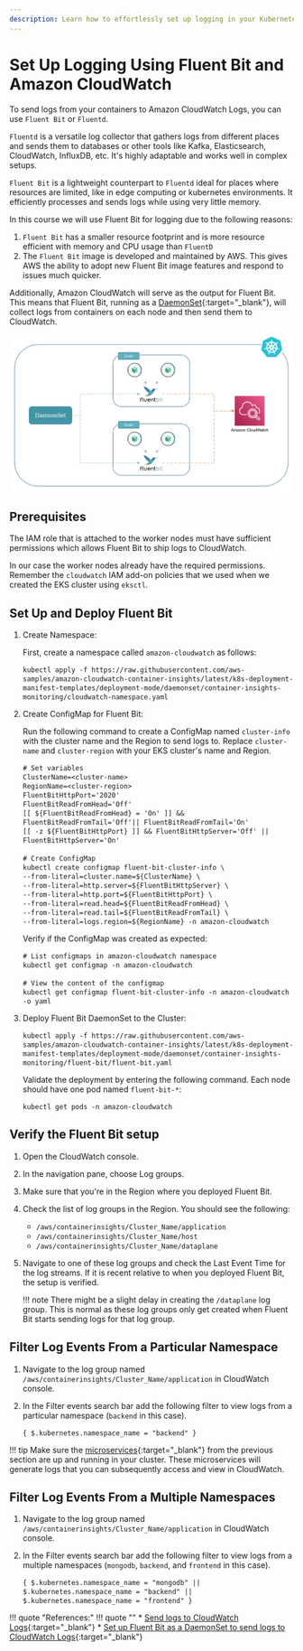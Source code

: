 ```yaml
---
description: Learn how to effortlessly set up logging in your Kubernetes cluster with Fluent Bit and Amazon CloudWatch. Our guide simplifies the process, enabling seamless log collection and management for your systems.
---
```


# Set Up Logging Using Fluent Bit and Amazon CloudWatch

To send logs from your containers to Amazon CloudWatch Logs, you can use `Fluent Bit` or `Fluentd`.

`Fluentd` is a versatile log collector that gathers logs from different places and sends them to databases or other tools like Kafka, Elasticsearch, CloudWatch, InfluxDB, etc. It's highly adaptable and works well in complex setups.

`Fluent Bit` is a lightweight counterpart to `Fluentd` ideal for places where resources are limited, like in edge computing or kubernetes environments. It efficiently processes and sends logs while using very little memory.

In this course we will use Fluent Bit for logging due to the following reasons:

1. `Fluent Bit` has a smaller resource footprint and is more resource efficient with memory and CPU usage than `FluentD`
2. The `Fluent Bit` image is developed and maintained by AWS. This gives AWS the ability to adopt new Fluent Bit image features and respond to issues much quicker.

Additionally, Amazon CloudWatch will serve as the output for Fluent Bit. This means that Fluent Bit, running as a [DaemonSet]{:target="_blank"}, will collect logs from containers on each node and then send them to CloudWatch.

<p align="center">
    <img src="../../../assets/eks-course-images/logging/fluentbit-cloudwatch.png" alt="Logging Using Fluent Bit and CloudWatch" width="600" />
</p>


## Prerequisites

The IAM role that is attached to the worker nodes must have sufficient permissions which allows Fluent Bit to ship logs to CloudWatch.

In our case the worker nodes already have the required permissions. Remember the `cloudwatch` IAM add-on policies that we used when we created the EKS cluster using `eksctl`.


## Set Up and Deploy Fluent Bit

1. Create Namespace:

    First, create a namespace called `amazon-cloudwatch` as follows:

    ```
    kubectl apply -f https://raw.githubusercontent.com/aws-samples/amazon-cloudwatch-container-insights/latest/k8s-deployment-manifest-templates/deployment-mode/daemonset/container-insights-monitoring/cloudwatch-namespace.yaml
    ```

2. Create ConfigMap for Fluent Bit:

    Run the following command to create a ConfigMap named `cluster-info` with the cluster name and the Region to send logs to. Replace `cluster-name` and `cluster-region` with your EKS cluster's name and Region.

    ```
    # Set variables
    ClusterName=<cluster-name>
    RegionName=<cluster-region>
    FluentBitHttpPort='2020'
    FluentBitReadFromHead='Off'
    [[ ${FluentBitReadFromHead} = 'On' ]] && FluentBitReadFromTail='Off'|| FluentBitReadFromTail='On'
    [[ -z ${FluentBitHttpPort} ]] && FluentBitHttpServer='Off' || FluentBitHttpServer='On'

    # Create ConfigMap
    kubectl create configmap fluent-bit-cluster-info \
    --from-literal=cluster.name=${ClusterName} \
    --from-literal=http.server=${FluentBitHttpServer} \
    --from-literal=http.port=${FluentBitHttpPort} \
    --from-literal=read.head=${FluentBitReadFromHead} \
    --from-literal=read.tail=${FluentBitReadFromTail} \
    --from-literal=logs.region=${RegionName} -n amazon-cloudwatch
    ```

    Verify if the ConfigMap was created as expected:

    ```
    # List configmaps in amazon-cloudwatch namespace 
    kubectl get configmap -n amazon-cloudwatch

    # View the content of the configmap
    kubectl get configmap fluent-bit-cluster-info -n amazon-cloudwatch -o yaml
    ```

3. Deploy Fluent Bit DaemonSet to the Cluster:

    ```
    kubectl apply -f https://raw.githubusercontent.com/aws-samples/amazon-cloudwatch-container-insights/latest/k8s-deployment-manifest-templates/deployment-mode/daemonset/container-insights-monitoring/fluent-bit/fluent-bit.yaml
    ```

    Validate the deployment by entering the following command. Each node should have one pod named `fluent-bit-*`:

    ```
    kubectl get pods -n amazon-cloudwatch
    ```

## Verify the Fluent Bit setup

1. Open the CloudWatch console.

2. In the navigation pane, choose Log groups.

3. Make sure that you're in the Region where you deployed Fluent Bit.

4. Check the list of log groups in the Region. You should see the following:

    - `/aws/containerinsights/Cluster_Name/application`
    - `/aws/containerinsights/Cluster_Name/host`
    - `/aws/containerinsights/Cluster_Name/dataplane`

5. Navigate to one of these log groups and check the Last Event Time for the log streams. If it is recent relative to when you deployed Fluent Bit, the setup is verified.

    !!! note
        There might be a slight delay in creating the `/dataplane` log group. This is normal as these log groups only get created when Fluent Bit starts sending logs for that log group.


## Filter Log Events From a Particular Namespace

1. Navigate to the log group named `/aws/containerinsights/Cluster_Name/application` in CloudWatch console.

2. In the Filter events search bar add the following filter to view logs from a particular namespace (`backend` in this case).

    ```
    { $.kubernetes.namespace_name = "backend" }
    ```

!!! tip
    Make sure the [microservices]{:target="_blank"} from the previous section are up and running in your cluster. These microservices will generate logs that you can subsequently access and view in CloudWatch.


## Filter Log Events From a Multiple Namespaces

1. Navigate to the log group named `/aws/containerinsights/Cluster_Name/application` in CloudWatch console.

2. In the Filter events search bar add the following filter to view logs from a multiple namespaces (`mongodb`, `backend`, and `frontend` in this case).

    ```
    { $.kubernetes.namespace_name = "mongodb" || $.kubernetes.namespace_name = "backend" || $.kubernetes.namespace_name = "frontend" }
    ```


!!! quote "References:"
    !!! quote ""
        * [Send logs to CloudWatch Logs]{:target="_blank"}
        * [Set up Fluent Bit as a DaemonSet to send logs to CloudWatch Logs]{:target="_blank"}


<!-- Hyperlinks -->
[DaemonSet]: https://kloudkoncepts.com/kubernetes-on-eks/kubernetes-fundamentals/daemonset/introduction-to-daemonset/
[Send logs to CloudWatch Logs]: https://docs.aws.amazon.com/AmazonCloudWatch/latest/monitoring/Container-Insights-EKS-logs.html
[Set up Fluent Bit as a DaemonSet to send logs to CloudWatch Logs]: https://docs.aws.amazon.com/AmazonCloudWatch/latest/monitoring/Container-Insights-setup-logs-FluentBit.html
[GitHub - aws-samples/amazon-cloudwatch-container-insights]: https://github.com/aws-samples
[microservices]: https://kloudkoncepts.com/kubernetes-on-eks/microservices/deploy-microservices-in-kubernetes/